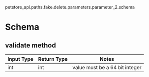 petstore_api.paths.fake.delete.parameters.parameter_2.schema
# Schema

## validate method
Input Type | Return Type | Notes
------------ | ------------- | -------------
int | int | value must be a 64 bit integer
